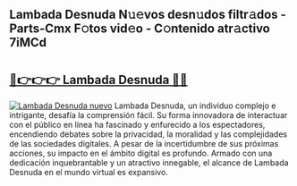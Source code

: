 ## Lambada Desnuda N𝚞𝚎vos desn𝚞dos filtr𝚊dos - Parts-Cmx F𝚘tos vid𝚎o - C𝚘ntenido atr𝚊ctivo 7iMCd

# <h2><a href="http://mb0lug.tromn.icu/?c=Lambada+Desnuda">🔗👉👉👉 Lambada Desnuda 🔗🔗</a></h2>

[![Lambada Desnuda nuevo](https://i.imgur.com/pEAQMta.gif)](http://mb0lug.tromn.icu/?c=Lambada+Desnuda)
Lambada Desnuda, un individuo complejo e intrigante, desafía la comprensión fácil. Su forma innovadora de interactuar con el público en línea ha fascinado y enfurecido a los espectadores, encendiendo debates sobre la privacidad, la moralidad y las complejidades de las sociedades digitales. A pesar de la incertidumbre de sus próximas acciones, su impacto en el ámbito digital es profundo. Armado con una dedicación inquebrantable y un atractivo innegable, el alcance de Lambada Desnuda en el mundo virtual es expansivo.
